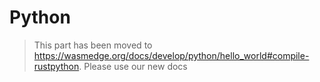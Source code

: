 # Python

> This part has been moved to <https://wasmedge.org/docs/develop/python/hello_world#compile-rustpython>. Please use our new docs